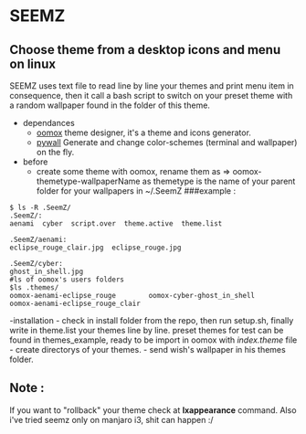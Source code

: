 # SEEMZ
## Choose theme from a desktop icons and menu on linux

SEEMZ uses text file to read line by line your themes and print menu item in consequence, then it call a bash script to switch on your preset theme with a random wallpaper found in the folder of this theme.
- dependances
  - <a href="https://github.com/themix-project/oomox">oomox</a> theme designer, it's a theme and icons generator.
  - <a href="https://github.com/dylanaraps/pywal">pywall</a> Generate and change color-schemes (terminal and wallpaper) on the fly.
- before
  - create some theme with oomox, rename them as  => oomox-themetype-wallpaperName as themetype is the name of your parent folder for your wallpapers in ~/.SeemZ
    ###example :

``` shell
$ ls -R .SeemZ/
.SeemZ/:
aenami  cyber  script.over  theme.active  theme.list

.SeemZ/aenami:
eclipse_rouge_clair.jpg  eclipse_rouge.jpg

.SeemZ/cyber:
ghost_in_shell.jpg
#ls of oomox's users folders
$ls .themes/
oomox-aenami-eclipse_rouge        oomox-cyber-ghost_in_shell        oomox-aenami-eclipse_rouge_clair

```
  -installation
    - check in install folder from the repo, then run setup.sh, finally write in theme.list your themes line by line.
preset themes for test can be found in themes_example, ready to be import in oomox with *index.theme* file
    - create directorys of your themes.
    - send wish's wallpaper in his themes folder.

## Note :
If you want to "rollback" your theme check at **lxappearance** command. Also i've tried seemz only on manjaro i3, shit can happen :/ 
